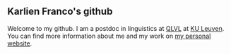 ## Karlien Franco's github

Welcome to my github. I am a postdoc in linguistics at [QLVL](https://www.arts.kuleuven.be/ling/qlvl) at [KU Leuven](www.kuleuven.be). You can find more information about me and my work on [my personal website](www.karlienfranco.com).
